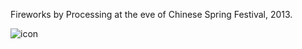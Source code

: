 Fireworks by Processing at the eve of Chinese Spring Festival, 2013.


![icon](https://github.com/chinesecold/Fireworks/blob/master/fireworks/Resource/Snapshot.png)
